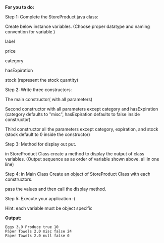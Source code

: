 **For you to do:**

Step 1: Complete the StoreProduct.java class:

Create below instance variables. (Choose proper datatype and naming convention for variable )

label

price

category

hasExpiration

stock (represent the stock quantity)

Step 2: Write three constructors:

The main constructor( with all parameters)

Second constructor with all parameters except category and hasExpiration (category defaults to "misc", hasExpiration defaults to false inside constructor)

Third constructor all the parameters except category, expiration, and stock (stock default to 0 inside the constructor)

Step 3: Method for display out put.

in StoreProduct Class create a method to display the output of class variables. (Output sequence as as order of variable shown above. all in one line)

Step 4: in Main Class Create an object of StoreProduct Class with each constructors.

pass the values and then call the display method.

Step 5: Execute your application :)

Hint: each variable must be object specific

**Output:**

```
Eggs 3.0 Produce true 10
Paper Towels 2.0 misc false 24
Paper Towels 2.0 null false 0
```
